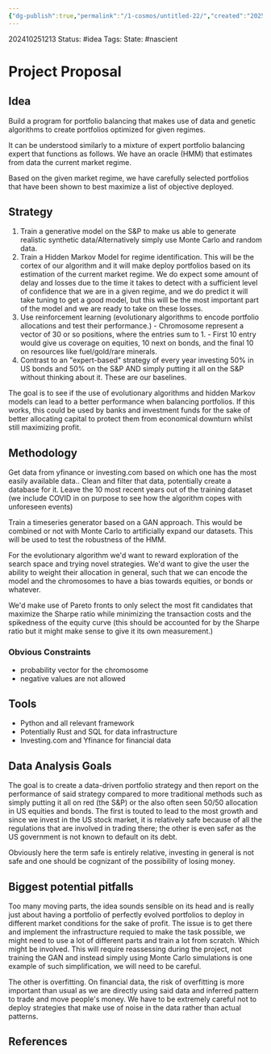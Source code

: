 ```yaml
---
{"dg-publish":true,"permalink":"/1-cosmos/untitled-22/","created":"2025-01-22T11:17:14.108-05:00","updated":"2024-10-25T12:55:54.582-04:00"}
---
```


202410251213
Status: #idea
Tags: 
State: #nascient
# Project Proposal

## Idea
Build a program for portfolio balancing that makes use of data and genetic algorithms to create portfolios optimized for given regimes.

It can be understood similarly to a mixture of expert portfolio balancing expert that functions as follows. We have an oracle (HMM) that estimates from data the current market regime.

Based on the given market regime, we have carefully selected portfolios that have been shown to best maximize a list of objective deployed.


## Strategy
1. Train a generative model on the S&P to make us able to generate realistic synthetic data/Alternatively simply use Monte Carlo and random data.
2. Train a Hidden Markov Model for regime identification. This will be the cortex of our algorithm and it will make deploy portfolios based on its estimation of the current market regime. We do expect some amount of delay and losses due to the time it takes to detect with a sufficient level of confidence that we are in a given regime, and we do predict it will take tuning to get a good model, but this will be the most important part of the model and we are ready to take on these losses.
3. Use reinforcement learning (evolutionary algorithms to encode portfolio allocations and test their performance.)
	   - Chromosome represent a vector of 30 or so positions, where the entries sum to 1.
	   - First 10 entry would give us coverage on equities, 10 next on bonds, and the final 10 on resources like fuel/gold/rare minerals.
4. Contrast to an "expert-based" strategy of every year investing 50% in US bonds and 50% on the S&P AND simply putting it all on the S&P without thinking about it. These are our baselines.

The goal is to see if the use of evolutionary algorithms and hidden Markov models can lead to a better performance when balancing portfolios. If this works, this could be used by banks and investment funds for the sake of better allocating capital to protect them from economical downturn whilst still maximizing profit.

## Methodology
Get data from yfinance or investing.com based on which one has the most easily available data..
Clean and filter that data, potentially create a database for it.
Leave the 10 most recent years out of the training dataset (we include COVID in on purpose to see how the algorithm copes with unforeseen events)

Train a timeseries generator based on a GAN approach. This would be combined or not with Monte Carlo to artificially expand our datasets. This will be used to test the robustness of the HMM.

For the evolutionary algorithm we'd want to reward exploration of the search space and trying novel strategies.
We'd want to give the user the ability to weight their allocation in general, such that we can encode the model and the chromosomes to have a bias towards equities, or bonds or whatever.

We'd make use of Pareto fronts to only select the most fit candidates that maximize the Sharpe ratio while minimizing the transaction costs and the spikedness of the equity curve (this should be accounted for by the Sharpe ratio but it might make sense to give it its own measurement.)
### Obvious Constraints
- probability vector for the chromosome
- negative values are not allowed


## Tools
- Python and all relevant framework
- Potentially Rust and SQL for data infrastructure
- Investing.com and Yfinance for financial data

## Data Analysis Goals
The goal is to create a data-driven portfolio strategy and then report on the performance of said strategy compared to more traditional methods such as simply putting it all on red (the S&P) or the also often seen 50/50 allocation in US equities and bonds. The first is touted to lead to the most growth and since we invest in the US stock market, it is relatively safe because of all the regulations that are involved in trading there; the other is even safer as the US government is not known to default on its debt.

Obviously here the term safe is entirely relative, investing in general is not safe and one should be cognizant of the possibility of losing money. 

## Biggest potential pitfalls
Too many moving parts, the idea sounds sensible on its head and is really just about having a portfolio of perfectly evolved portfolios to deploy in different market conditions for the sake of profit. The issue is to get there and implement the infrastructure requied to make the task possible, we might need to use a lot of different parts and train a lot from scratch. Which might be involved. This will require reassessing during the project, not training the GAN and instead simply using Monte Carlo simulations is one example of such simplification, we will need to be careful.

The other is overfitting. On financial data, the risk of overfitting is more important than usual as we are directly using said data and inferred pattern to trade and move people's money. We have to be extremely careful not to deploy strategies that make use of noise in the data rather than actual patterns.



## References

